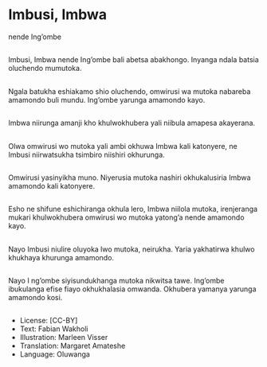 # Imbusi, Imbwa
nende Ing’ombe

##
Imbusi, Imbwa nende
Ing’ombe bali abetsa
abakhongo.
Inyanga ndala batsia
oluchendo mumutoka.


##
Ngala batukha
eshiakamo shio
oluchendo, omwirusi wa
mutoka nabareba
amamondo buli mundu.
Ing’ombe yarunga
amamondo kayo.


##
Imbwa niirunga amanji
kho khulwokhubera yali
niibula amapesa
akayerana.


##
Olwa omwirusi wo
mutoka yali ambi
okhuwa Imbwa kali
katonyere, ne Imbusi
niirwatsukha tsimbiro
niishiri okhurunga.


##
Omwirusi yasinyikha
muno.
Niyerusia mutoka
nashiri okhukalusiria
Imbwa amamondo kali
katonyere.


##
Esho ne shifune
eshichiranga okhula
lero, Imbwa niilola
mutoka, irenjeranga
mukari khulwokhubera
omwirusi wo mutoka
yatong’a nende
amamondo kayo.


##
Nayo Imbusi niulire
oluyoka lwo mutoka,
neirukha.
Yaria yakhatirwa khulwo
khukhaya khurunga
amamondo.


##
Nayo I ng’ombe
siyisundukhanga
mutoka nikwitsa tawe.
Ing’ombe ibukulanga
efise fiayo okhukhalasia
omwanda.
Okhubera yamanya
yarunga amamondo
kosi.

##
* License: [CC-BY]
* Text: Fabian Wakholi
* Illustration: Marleen Visser
* Translation: Margaret Amateshe
* Language: Oluwanga
